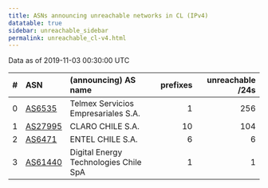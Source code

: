 ```yaml
---
title: ASNs announcing unreachable networks in CL (IPv4)
datatable: true
sidebar: unreachable_sidebar
permalink: unreachable_cl-v4.html
---
```


Data as of 2019-11-03 00:30:00 UTC


<div class="datatable-begin"></div>

|   # | ASN                                    | (announcing) AS name                  |   prefixes |   unreachable /24s |
|----:|:---------------------------------------|:--------------------------------------|-----------:|-------------------:|
|   0 | [AS6535](unreachable_AS6535-v4.html)   | Telmex Servicios Empresariales S.A.   |          1 |                256 |
|   1 | [AS27995](unreachable_AS27995-v4.html) | CLARO CHILE S.A.                      |         10 |                104 |
|   2 | [AS6471](unreachable_AS6471-v4.html)   | ENTEL CHILE S.A.                      |          6 |                  6 |
|   3 | [AS61440](unreachable_AS61440-v4.html) | Digital Energy Technologies Chile SpA |          1 |                  1 |

<div class="datatable-end"></div>
